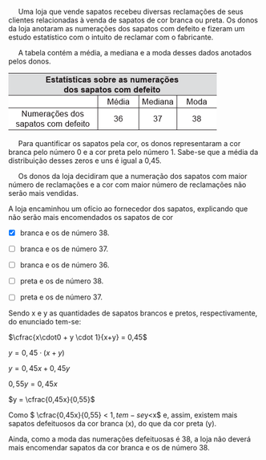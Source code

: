 

     Uma loja que vende sapatos recebeu diversas reclamações de seus clientes relacionadas à venda de sapatos de cor branca ou preta. Os donos da loja anotaram as numerações dos sapatos com defeito e fizeram um estudo estatístico com o intuito de reclamar com o fabricante.

     A tabela contém a média, a mediana e a moda desses dados anotados pelos donos.

![](89efec73-e58e-48de-abc2-804bfefa72b6.png)

     Para quantificar os sapatos pela cor, os donos representaram a cor branca pelo número 0 e a cor preta pelo número 1. Sabe-se que a média da distribuição desses zeros e uns é igual a 0,45.

     Os donos da loja decidiram que a numeração dos sapatos com maior número de reclamações e a cor com maior número de reclamações não serão mais vendidas.

A loja encaminhou um ofício ao fornecedor dos sapatos, explicando que não serão mais encomendados os sapatos de cor



- [x] branca e os de número 38.
- [ ] branca e os de número 37.
- [ ] branca e os de número 36.
- [ ] preta e os de número 38.
- [ ] preta e os de número 37.


Sendo x e y as quantidades de sapatos brancos e pretos, respectivamente, do enunciado tem-se:

$\cfrac{x\cdot0 + y \cdot 1}{x+y} = 0,45$

$y = 0,45 \cdot (x+y)$

$y = 0,45x + 0,45y$

$0,55y = 0,45x$

$y = \cfrac{0,45x}{0,55}$

Como $ \cfrac{0,45x}{0,55} < 1$, tem-se  $y\<x$ e, assim, existem mais sapatos defeituosos da cor branca (x), do que da cor preta (y).

Ainda, como a moda das numerações defeituosas é 38, a loja não deverá mais encomendar sapatos da cor branca e os de número 38.

        